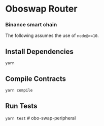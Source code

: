 # Oboswap Router

### Binance smart chain

The following assumes the use of `node@>=10`.

## Install Dependencies

`yarn`

## Compile Contracts

`yarn compile`

## Run Tests

`yarn test`
#   o b o - s w a p - p e r i p h e r a l  
 